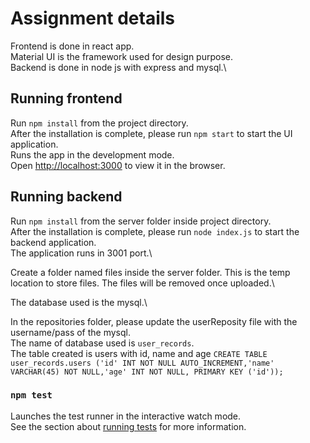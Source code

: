 # Assignment details

Frontend is done in react app.\
Material UI is the framework used for design purpose.\
Backend is done in node js with express and mysql.\

## Running frontend

Run `npm install` from the project directory.\
After the installation is complete, please run `npm start` to start the UI application.\
Runs the app in the development mode.\
Open [http://localhost:3000](http://localhost:3000) to view it in the browser.

## Running backend

Run `npm install` from the server folder inside project directory.\
After the installation is complete, please run `node index.js` to start the backend application.\
The application runs in 3001 port.\

Create a folder named files inside the server folder. This is the temp location to store files. The files will be removed once uploaded.\

The database used is the mysql.\

In the repositories folder, please update the userReposity file with the username/pass of the mysql. \
The name of database used is `user_records`.\
The table created is users with id, name and age
`CREATE TABLE user_records.users ('id' INT NOT NULL AUTO_INCREMENT,'name' VARCHAR(45) NOT NULL,'age' INT NOT NULL, PRIMARY KEY ('id'));`

### `npm test`

Launches the test runner in the interactive watch mode.\
See the section about [running tests](https://facebook.github.io/create-react-app/docs/running-tests) for more information.

